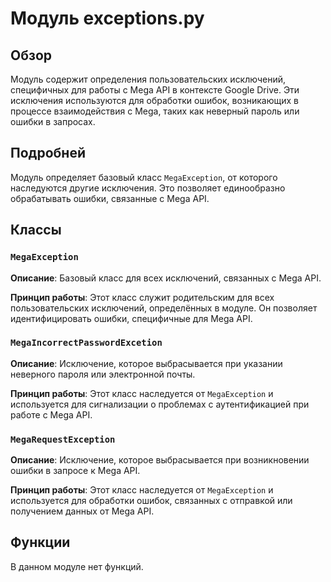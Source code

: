# Модуль exceptions.py

## Обзор

Модуль содержит определения пользовательских исключений, специфичных для работы с Mega API в контексте Google Drive. Эти исключения используются для обработки ошибок, возникающих в процессе взаимодействия с Mega, таких как неверный пароль или ошибки в запросах.

## Подробней

Модуль определяет базовый класс `MegaException`, от которого наследуются другие исключения. Это позволяет единообразно обрабатывать ошибки, связанные с Mega API.

## Классы

### `MegaException`

**Описание**: Базовый класс для всех исключений, связанных с Mega API.

**Принцип работы**: Этот класс служит родительским для всех пользовательских исключений, определённых в модуле. Он позволяет идентифицировать ошибки, специфичные для Mega API.

### `MegaIncorrectPasswordExcetion`

**Описание**: Исключение, которое выбрасывается при указании неверного пароля или электронной почты.

**Принцип работы**: Этот класс наследуется от `MegaException` и используется для сигнализации о проблемах с аутентификацией при работе с Mega API.

### `MegaRequestException`

**Описание**: Исключение, которое выбрасывается при возникновении ошибки в запросе к Mega API.

**Принцип работы**: Этот класс наследуется от `MegaException` и используется для обработки ошибок, связанных с отправкой или получением данных от Mega API.

## Функции

В данном модуле нет функций.
